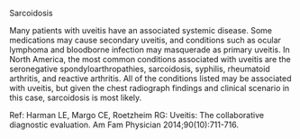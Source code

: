 Sarcoidosis

Many patients with uveitis have an associated systemic disease. Some medications may cause secondary
uveitis, and conditions such as ocular lymphoma and bloodborne infection may masquerade as primary
uveitis. In North America, the most common conditions associated with uveitis are the seronegative
spondyloarthropathies, sarcoidosis, syphilis, rheumatoid arthritis, and reactive arthritis. All of the
conditions listed may be associated with uveitis, but given the chest radiograph findings and clinical
scenario in this case, sarcoidosis is most likely.

Ref: Harman LE, Margo CE, Roetzheim RG: Uveitis: The collaborative diagnostic evaluation. Am Fam Physician
2014;90(10):711-716.